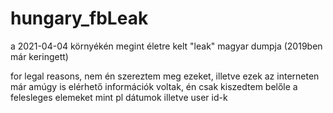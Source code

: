 # hungary_fbLeak
a 2021-04-04 környékén megint életre kelt "leak" magyar dumpja (2019ben már keringett)

for legal reasons, nem én szereztem meg ezeket, illetve ezek az interneten már amúgy is elérhető információk voltak, én csak kiszedtem belőle a felesleges elemeket mint pl dátumok
illetve user id-k

